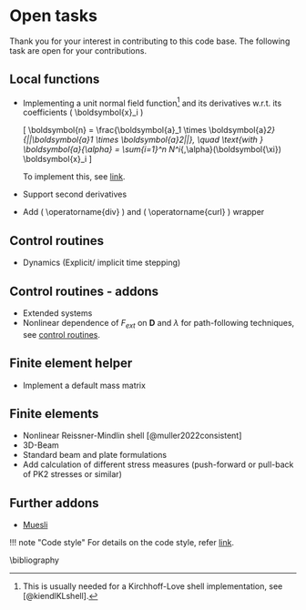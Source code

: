 # Open tasks

Thank you for your interest in contributing to this code base.
The following task are open for your contributions.

## Local functions

* Implementing a unit normal field function[^KLNote] and its derivatives w.r.t. its coefficients \( \boldsymbol{x}_i \)

    \[
    \boldsymbol{n} = \frac{\boldsymbol{a}_1 \times \boldsymbol{a}_2}{||\boldsymbol{a}_1 \times \boldsymbol{a}_2||}, \quad \text{with }
    \boldsymbol{a}_{\alpha} = \sum_{i=1}^n N^i_{,\alpha}(\boldsymbol{\xi}) \boldsymbol{x}_i
    \]

    To implement this, see [link](../01_framework/localFunctions.md#how-to-implement-your-own-local-functions).

* Support second derivatives
* Add \( \operatorname{div} \) and \( \operatorname{curl} \) wrapper

## Control routines

* Dynamics (Explicit/ implicit time stepping)

## Control routines - addons

* Extended systems
* Nonlinear dependence of $F_{ext}$ on $\mathbf{D}$ and $\lambda$ for path-following techniques, see [control routines](../01_framework/controlRoutines.md#path-following-techniques).

## Finite element helper

* Implement a default mass matrix

## Finite elements

* Nonlinear Reissner-Mindlin shell [@muller2022consistent]
* 3D-Beam
* Standard beam and plate formulations
* Add calculation of different stress measures (push-forward or pull-back of PK2 stresses or similar)

## Further addons

* [Muesli](https://materials.imdea.org/muesli/)

[^KLNote]: This is usually needed for a Kirchhoff-Love shell implementation, see [@kiendlKLshell].

!!! note  "Code style"
    For details on the code style, refer [link](codeStyle.md).

\bibliography
